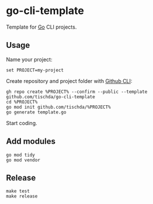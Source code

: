 ﻿# go-cli-template

Template for [Go](https://www.golang.org) CLI projects.

## Usage

Name your project:
~~~
set PROJECT=my-project
~~~

Create repository and project folder with [Github CLI](https://github.com/cli/cli):
~~~
gh repo create %PROJECT% --confirm --public --template github.com/tischda/go-cli-template
cd %PROJECT%
go mod init github.com/tischda/%PROJECT%
go generate template.go
~~~

Start coding.

## Add modules

~~~
go mod tidy
go mod vendor
~~~

## Release

~~~
make test
make release
~~~
